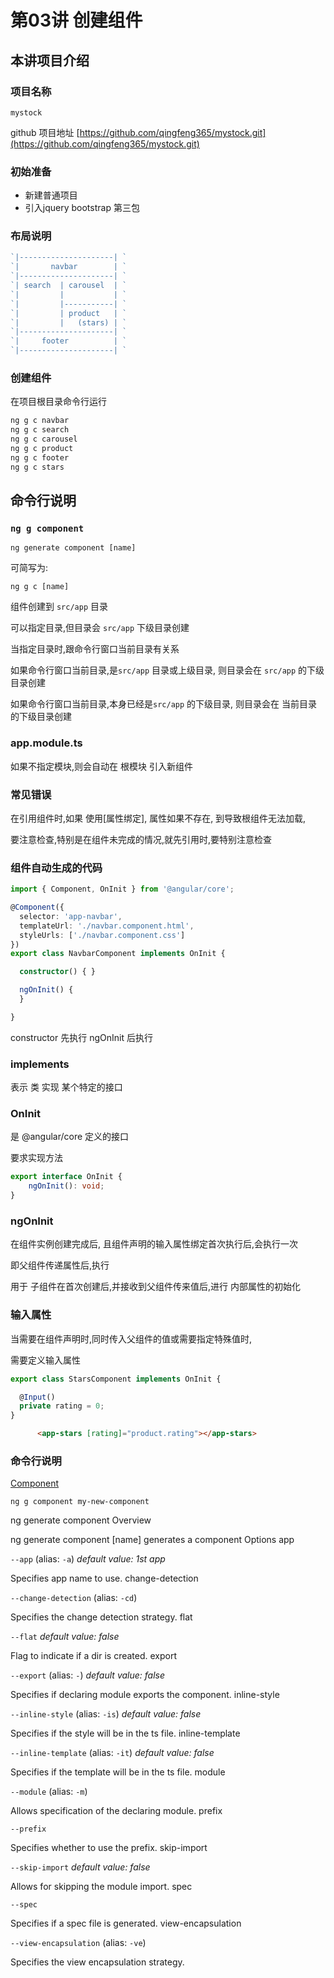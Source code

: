 # 第03讲 创建组件

## 本讲项目介绍

### 项目名称

`mystock`

github 项目地址
[https://github.com/qingfeng365/mystock.git](https://github.com/qingfeng365/mystock.git)

### 初始准备

- 新建普通项目
- 引入jquery bootstrap 第三包

### 布局说明


```js
`|---------------------| ` 
`|       navbar        | ` 
`|---------------------| ` 
`| search  | carousel  | `     
`|         |           | ` 
`|         |-----------| ` 
`|         | product   | `
`|         |   (stars) | `  
`|---------------------| `  
`|     footer          | ` 
`|---------------------| ` 
```

### 创建组件

在项目根目录命令行运行

```bash
ng g c navbar
ng g c search
ng g c carousel
ng g c product
ng g c footer
ng g c stars
```



## 命令行说明

### `ng g component`

`ng generate component [name]`

可简写为:

`ng g c [name]`


组件创建到 `src/app` 目录

可以指定目录,但目录会 `src/app` 下级目录创建

当指定目录时,跟命令行窗口当前目录有关系

如果命令行窗口当前目录,是`src/app` 目录或上级目录, 则目录会在 `src/app` 的下级目录创建

如果命令行窗口当前目录,本身已经是`src/app` 的下级目录, 则目录会在 当前目录的下级目录创建

### app.module.ts

如果不指定模块,则会自动在 根模块 引入新组件

### 常见错误

在引用组件时,如果 使用[属性绑定], 属性如果不存在, 到导致根组件无法加载,

要注意检查,特别是在组件未完成的情况,就先引用时,要特别注意检查

### 组件自动生成的代码

```ts
import { Component, OnInit } from '@angular/core';

@Component({
  selector: 'app-navbar',
  templateUrl: './navbar.component.html',
  styleUrls: ['./navbar.component.css']
})
export class NavbarComponent implements OnInit {

  constructor() { }

  ngOnInit() {
  }

}
```

constructor 先执行
ngOnInit 后执行

### implements

表示 类 实现 某个特定的接口

### OnInit

是 @angular/core 定义的接口

要求实现方法

```ts
export interface OnInit {
    ngOnInit(): void;
}
```

### ngOnInit

在组件实例创建完成后, 且组件声明的输入属性绑定首次执行后,会执行一次

即父组件传递属性后,执行

用于 子组件在首次创建后,并接收到父组件传来值后,进行 内部属性的初始化

### 输入属性

当需要在组件声明时,同时传入父组件的值或需要指定特殊值时,

需要定义输入属性

```ts
export class StarsComponent implements OnInit {

  @Input()
  private rating = 0;
}
```


```html
      <app-stars [rating]="product.rating"></app-stars>
```


### 命令行说明

[Component](https://github.com/angular/angular-cli/wiki/generate-component) 

`ng g component my-new-component`


ng generate component
Overview

ng generate component [name] generates a component
Options
app

`--app` (alias: `-a`) _default value: 1st app_

Specifies app name to use.
change-detection

`--change-detection` (alias: `-cd`)

Specifies the change detection strategy.
flat

`--flat` _default value: false_

Flag to indicate if a dir is created.
export

`--export` (alias: `-`) _default value: false_

Specifies if declaring module exports the component.
inline-style

`--inline-style` (alias: `-is`) _default value: false_

Specifies if the style will be in the ts file.
inline-template

`--inline-template` (alias: `-it`) _default value: false_

Specifies if the template will be in the ts file.
module

`--module` (alias: `-m`)

Allows specification of the declaring module.
prefix

`--prefix`

Specifies whether to use the prefix.
skip-import

`--skip-import` _default value: false_

Allows for skipping the module import.
spec

`--spec`

Specifies if a spec file is generated.
view-encapsulation

`--view-encapsulation` (alias: `-ve`)

Specifies the view encapsulation strategy.
